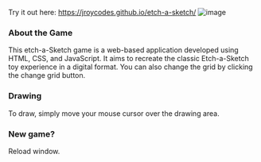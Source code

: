 Try it out here: https://jroycodes.github.io/etch-a-sketch/
![image](https://github.com/jroycodes/etch-a-sketch/assets/97290886/8a4a75d0-4b77-407f-9ebd-f0c01aca9949)
### About the Game
This etch-a-Sketch game is a web-based application developed using HTML, CSS, and JavaScript. It aims to recreate the classic Etch-a-Sketch toy experience in a digital format. 
You can also change the grid by clicking the change grid button.
### Drawing
To draw, simply move your mouse cursor over the drawing area.
### New game?
Reload window.
